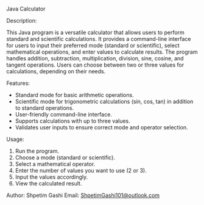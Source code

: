 Java Calculator

Description:

This Java program is a versatile calculator that allows users to perform standard and scientific calculations. 
It provides a command-line interface for users to input their preferred mode (standard or scientific), select mathematical operations, and enter values to calculate results.
The program handles addition, subtraction, multiplication, division, sine, cosine, and tangent operations. Users can choose between two or three values for calculations, depending on their needs.


Features:

- Standard mode for basic arithmetic operations.
- Scientific mode for trigonometric calculations (sin, cos, tan) in addition to standard operations.
- User-friendly command-line interface.
- Supports calculations with up to three values.
- Validates user inputs to ensure correct mode and operator selection.


Usage:

1. Run the program.
2. Choose a mode (standard or scientific).
3. Select a mathematical operator.
4. Enter the number of values you want to use (2 or 3).
5. Input the values accordingly.
6. View the calculated result.


Author:
Shpetim Gashi
Email: ShpetimGashi101@outlook.com
